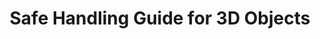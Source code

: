 ---
title: Safe Handling Guide for 3D Objects
layout: default
parent: Preventive Care
grand_parent: Collection Management
nav_order: 4
has_children: false
---